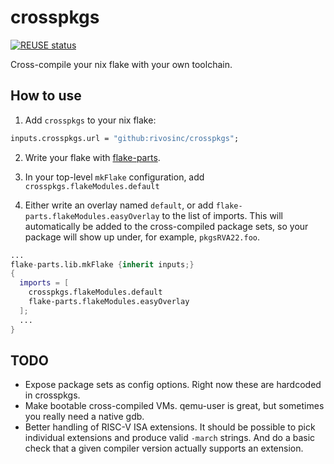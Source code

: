 <!--
SPDX-FileCopyrightText: Copyright (c) 2023 by Rivos Inc.

SPDX-License-Identifier: CC-BY-SA-4.0
-->

# crosspkgs

[![REUSE status](https://api.reuse.software/badge/github.com/rivosinc/crosspkgs)](https://api.reuse.software/info/github.com/rivosinc/crosspkgs)

Cross-compile your nix flake with your own toolchain.

## How to use

1. Add `crosspkgs` to your nix flake:

```nix
inputs.crosspkgs.url = "github:rivosinc/crosspkgs";
```

2. Write your flake with [flake-parts](https://flake.parts/).

3. In your top-level `mkFlake` configuration, add `crosspkgs.flakeModules.default`

4. Either write an overlay named `default`, or add
   `flake-parts.flakeModules.easyOverlay` to the list of imports. This will
   automatically be added to the cross-compiled package sets, so your package
   will show up under, for example, `pkgsRVA22.foo`.

```nix
...
flake-parts.lib.mkFlake {inherit inputs;}
{
  imports = [
    crosspkgs.flakeModules.default
    flake-parts.flakeModules.easyOverlay
  ];
  ...
}
```

## TODO

-  Expose package sets as config options.
   Right now these are hardcoded in crosspkgs.
-  Make bootable cross-compiled VMs.
   qemu-user is great, but sometimes you really need a native gdb.
-  Better handling of RISC-V ISA extensions.
   It should be possible to pick individual extensions and produce valid
   `-march` strings. And do a basic check that a given compiler version
   actually supports an extension.
